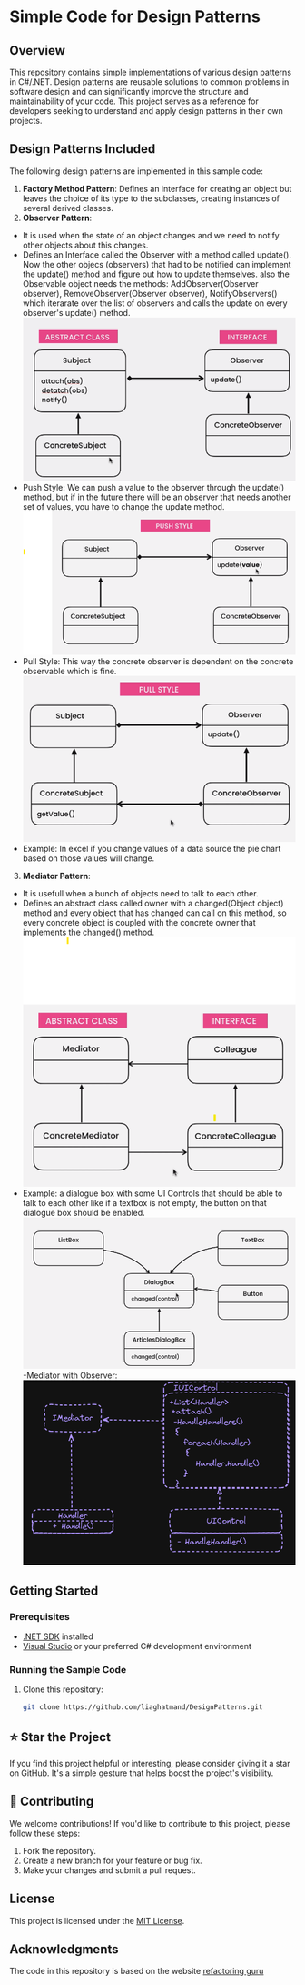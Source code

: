 # Simple Code for Design Patterns

## Overview

This repository contains simple implementations of various design patterns in C#/.NET. Design patterns are reusable solutions to common problems in software design and can significantly improve the structure and maintainability of your code. This project serves as a reference for developers seeking to understand and apply design patterns in their own projects.

## Design Patterns Included

The following design patterns are implemented in this sample code:

1. **Factory Method Pattern**: Defines an interface for creating an object but leaves the choice of its type to the subclasses, creating instances of several derived classes.
2. **Observer Pattern**: 
- It is used when the state of an object changes and we need to notify other objects about this changes. 
- Defines an Interface called the Observer with a method called update(). Now the other objecs (observers) that had to be notified can implement the update() method and figure out how to update themselves. also the Observable object needs the methods: AddObserver(Observer observer), RemoveObserver(Observer observer), NotifyObservers() which iterarate over the list of observers and calls the update on every observer's update() method.
![Observer Pattern](<Images/Observer Pattern.png>)
- Push Style: We can push a value to the observer through the update() method, but if in the future there will be an observer that needs another set of values, you have to change the update method.
![Observer Pattern Push](<Images/Observer Pattern Push.png>)
- Pull Style: This way the concrete observer is dependent on the concrete observable which is fine.
![Observer Pattern pull](<Images/Observer Pattern pull.png>)
- Example: In excel if you change values of a data source the pie chart based on those values will change.
3. **Mediator Pattern**: 
- It is usefull when a bunch of objects need to talk to each other. 
- Defines an abstract class called owner with a changed(Object object) method and every object that has changed can call on this method, so every concrete object is coupled with the concrete owner that implements the changed() method.
![Mediator Pattern](<Images/Mediator Pattern.png>)
- Example: a dialogue box with some UI Controls that should be able to talk to each other like if a textbox is not empty, the button on that dialogue box should be enabled.
![Mediator Example](<Images/Mediator Example.png>)
-Mediator with Observer:
![Mediator with observer](<Images/Mediator with observer.png>)
## Getting Started

### Prerequisites

- [.NET SDK](https://dotnet.microsoft.com/download) installed
- [Visual Studio](https://visualstudio.microsoft.com/) or your preferred C# development environment

### Running the Sample Code

1. Clone this repository:

   ```bash
   git clone https://github.com/liaghatmand/DesignPatterns.git

## ⭐ Star the Project

If you find this project helpful or interesting, please consider giving it a star on GitHub. It's a simple gesture that helps boost the project's visibility.

## 🤝 Contributing

We welcome contributions! If you'd like to contribute to this project, please follow these steps:

1. Fork the repository.
2. Create a new branch for your feature or bug fix.
3. Make your changes and submit a pull request.

## License

This project is licensed under the [MIT License](LICENSE).

## Acknowledgments
The code in this repository is based on the website [refactoring guru](https://refactoring.guru/)
